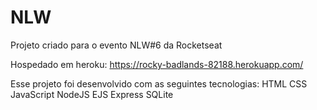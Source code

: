 # NLW
Projeto criado para o evento NLW#6 da Rocketseat

Hospedado em heroku: https://rocky-badlands-82188.herokuapp.com/

Esse projeto foi desenvolvido com as seguintes tecnologias:
HTML
CSS
JavaScript
NodeJS
EJS
Express
SQLite
